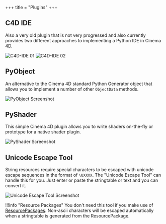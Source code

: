 +++
title = "Plugins"
+++

## C4D IDE

Also a very old plugin that is not very progressed and also currently provides
two different approaches to implementing a Python IDE in Cinema 4D.

![C4D-IDE 01](c4dide-01.png)
![C4D-IDE 02](c4dide-02.png)

## PyObject

An alternative to the Cinema 4D standard Python Generator object that allows
you to implement a number of other `ObjectData` methods.

![PyObject Screenshot](pyobject.png)

## PyShader

This simple Cinema 4D plugin allows you to write shaders on-the-fly or
prototype for a native shader plugin.

![PyShader Screenshot](pyshader.png)

## Unicode Escape Tool

String resources require special characters to be escaped with unicode
escape sequences in the format of `\UXXXX`. The "Unicode Escape Tool"
can handle this for you. Just enter or paste the stringtable or text
and you can convert it.

![Unicode Escape Tool Screenshot](https://i.imgur.com/Phon0PT.png)

!!!info "Resource Packages"
    You don't need this tool if you make use of [ResourcePackages](../cli/rpkg).
    Non-ascii characters will be escaped automatically when a stringtable
    is generated from the ResourcePackage.

